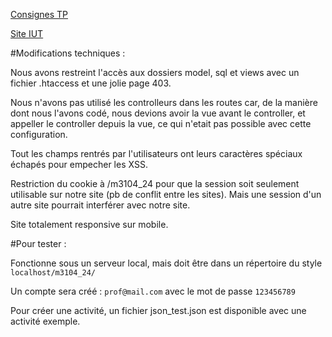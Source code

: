 [Consignes TP](https://people.irisa.fr/Nicolas.Le_Sommer/ens/M3104/tps/)

[Site IUT](http://m3104.iut-info-vannes.net/m3104_24/)


#Modifications techniques :

Nous avons restreint l'accès aux dossiers model, sql et views avec un fichier .htaccess et une jolie page 403.

Nous n'avons pas utilisé les controlleurs dans les routes car, de la manière dont nous l'avons codé,
nous devions avoir la vue avant le controller, et appeller le controller depuis la vue, ce qui n'etait pas possible avec cette configuration.

Tout les champs rentrés par l'utilisateurs ont leurs caractères spéciaux échapés pour empecher les XSS.

Restriction du cookie à /m3104_24 pour que la session soit seulement utilisable sur notre site (pb de conflit entre les sites).
Mais une session d'un autre site pourrait interférer avec notre site.

Site totalement responsive sur mobile.

#Pour tester : 

Fonctionne sous un serveur local, mais doit être dans un répertoire du style `localhost/m3104_24/`

Un compte sera créé : `prof@mail.com` avec le mot de passe `123456789`

Pour créer une activité, un fichier json_test.json est disponible avec une activité exemple.